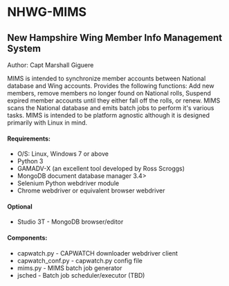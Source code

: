 # NHWG-MIMS
## New Hampshire Wing Member Info Management System

Author: Capt Marshall Giguere

MIMS is intended to synchronize member accounts between National database and Wing accounts.  Provides the following functions: Add new members, remove members no longer found on National rolls, Suspend expired member accounts until they either fall off the rolls, or renew. MIMS scans the National database and emits batch jobs to perform it's various tasks.  MIMS is intended to be platform agnostic although it is designed primarily with Linux in mind.

#### Requirements:
* O/S: Linux, Windows 7 or above
* Python 3
* GAMADV-X (an excellent tool developed by Ross Scroggs)
* MongoDB document database manager 3.4>
* Selenium Python webdriver module
* Chrome webdriver or equivalent browser webdriver
#### Optional
* Studio 3T - MongoDB browser/editor

#### Components:
* capwatch.py - CAPWATCH downloader webdriver client
* capwatch_conf.py - capwatch.py config file
* mims.py - MIMS batch job generator
* jsched - Batch job scheduler/executor (TBD)
